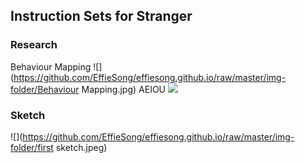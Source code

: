 
## Instruction Sets for Stranger

### Research
Behaviour Mapping
![](https://github.com/EffieSong/effiesong.github.io/raw/master/img-folder/Behaviour Mapping.jpg)
AEIOU
![](https://github.com/EffieSong/effiesong.github.io/raw/master/img-folder/AEIOU)
### Sketch 
![](https://github.com/EffieSong/effiesong.github.io/raw/master/img-folder/first sketch.jpeg)
